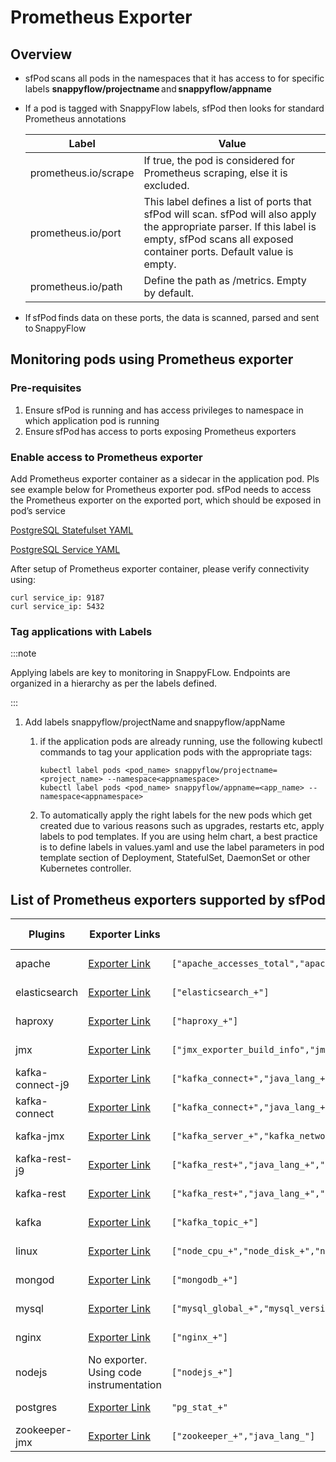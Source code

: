 # Prometheus Exporter 

## Overview

- sfPod scans all pods in the namespaces that it has access to for specific labels **snappyflow/projectname** and **snappyflow/appname** 

- If a pod is tagged with SnappyFlow labels, sfPod then looks for standard Prometheus annotations 

  | Label                | Value                                                        |
  | -------------------- | ------------------------------------------------------------ |
  | prometheus.io/scrape | If true, the pod is considered for Prometheus scraping, else it is excluded. |
  | prometheus.io/port   | This label defines a list of ports that sfPod will scan. sfPod will also apply the appropriate parser. If this label is empty, sfPod scans all exposed container ports. Default value is empty. |
  | prometheus.io/path   | Define the path as /metrics. Empty by default.               |

- If sfPod finds data on these ports, the data is scanned, parsed and sent to SnappyFlow 

## Monitoring pods using Prometheus exporter

### Pre-requisites

1. Ensure sfPod is running and has access privileges to namespace in which application pod is running  
2. Ensure sfPod has access to ports exposing Prometheus exporters  

### Enable access to Prometheus exporter 

Add Prometheus exporter container as a sidecar in the application pod. Pls see example below for Prometheus exporter pod. sfPod needs to access the Prometheus exporter on the exported port, which should be exposed in pod’s service 

[PostgreSQL Statefulset YAML](https://github.com/snappyflow/website-artefacts/blob/master/yaml_deployments/prometheus/postgresql/statefullset.yaml) 

[PostgreSQL Service YAML](https://github.com/snappyflow/website-artefacts/blob/master/yaml_deployments/prometheus/postgresql/service.yaml) 

After setup of Prometheus exporter container, please verify connectivity using:

```properties
curl service_ip: 9187 
curl service_ip: 5432 
```

### Tag applications with Labels

:::note

Applying labels are key to monitoring in SnappyFLow. Endpoints are organized in a hierarchy as per the labels defined.

:::

1. Add labels snappyflow/projectName and snappyflow/appName 

   1. if the application pods are already running, use the following kubectl commands to tag your application pods with the appropriate tags:

      ```
      kubectl label pods <pod_name> snappyflow/projectname=<project_name> --namespace<appnamespace>
      kubectl label pods <pod_name> snappyflow/appname=<app_name> --namespace<appnamespace>
      ```

   2. To automatically apply the right labels for the new pods which get created due to various reasons such as upgrades, restarts etc, apply labels to pod templates. If you are using helm chart, a best practice is to define labels in values.yaml and use the label parameters in pod template section of Deployment, StatefulSet, DaemonSet or other Kubernetes controller.

   

 ## List of Prometheus exporters supported by sfPod

| Plugins          | Exporter Links                                               | service_discovery_regex                                      | Docker image                                                 |
| ---------------- | ------------------------------------------------------------ | ------------------------------------------------------------ | ------------------------------------------------------------ |
| apache           | [Exporter Link](https://github.com/Lusitaniae/apache_exporter/blob/master/README.md) | `["apache_accesses_total","apache_+"]`                       | [Docker image](https://hub.docker.com/r/lusotycoon/apache-exporter/) |
| elasticsearch    | [Exporter Link](https://github.com/prometheus-community/elasticsearch_exporter/blob/master/README.md) | `["elasticsearch_+"]`                                        | [Docker image](https://hub.docker.com/r/justwatch/elasticsearch_exporter) |
| haproxy          | [Exporter Link](https://bitnami.com/stack/jmx-exporter)      | `["haproxy_+"]`                                              | [Docker image](https://hub.docker.com/r/bitnami/jmx-exporter/) |
| jmx              | [Exporter Link](https://github.com/prometheus/jmx_exporter/blob/master/README.md) | `["jmx_exporter_build_info","jmx_+","java_lang_+"]`          | [Docker image](https://hub.docker.com/r/bitnami/jmx-exporter/) |
| kafka-connect-j9 | [Exporter Link](https://github.com/prometheus/jmx_exporter/blob/master/README.md) | `["kafka_connect+","java_lang_+","java_lang_memorymanager_valid_j9+"]` | [Docker image](https://hub.docker.com/r/bitnami/jmx-exporter/) |
| kafka-connect    | [Exporter Link](https://github.com/prometheus/jmx_exporter/blob/master/README.md) | `["kafka_connect+","java_lang_+","java_lang_garbagecollector_collectiontime_g1_young_generation"]` | [Docker image](https://hub.docker.com/r/bitnami/jmx-exporter/) |
| kafka-jmx        | [Exporter Link](https://github.com/prometheus/jmx_exporter/blob/master/README.md) | `["kafka_server_+","kafka_network_+","java_lang_+"]`         | [Docker image](https://hub.docker.com/r/bitnami/jmx-exporter/) |
| kafka-rest-j9    | [Exporter Link](https://github.com/prometheus/jmx_exporter/blob/master/README.md) | `["kafka_rest+","java_lang_+","java_lang_memorymanager_valid_j9+"]` | [Docker image](https://hub.docker.com/r/bitnami/jmx-exporter/) |
| kafka-rest       | [Exporter Link](https://hub.docker.com/r/bitnami/jmx-exporter) | `["kafka_rest+","java_lang_+","java_lang_garbagecollector_collectiontime_g1_young_generation"]` | [Docker image](https://hub.docker.com/r/bitnami/jmx-exporter/) |
| kafka            | [Exporter Link](https://hub.docker.com/r/danielqsj/kafka-exporter/dockerfile) | `["kafka_topic_+"]`                                          | [Docker image](https://hub.docker.com/r/bitnami/jmx-exporter/) |
| linux            | [Exporter Link](https://github.com/prometheus/node_exporter) | `["node_cpu_+","node_disk_+","node_procs_+"]`                | [Docker image](https://hub.docker.com/r/prom/node-exporter/) |
| mongod           | [Exporter Link](https://github.com/dcu/mongodb_exporter)     | `["mongodb_+"]`                                              | Docker image                                                 |
| mysql            | [Exporter Link](https://github.com/prometheus/mysqld_exporter/blob/master/README.md) | `["mysql_global_+","mysql_version_+"]`                       | [Docker image](https://hub.docker.com/r/prom/mysqld-exporter/) |
| nginx            | [Exporter Link](https://github.com/nginxinc/nginx-prometheus-exporter/blob/master/README.md) | `["nginx_+"]`                                                | [Docker image](https://hub.docker.com/r/nginx/nginx-prometheus-exporter) |
| nodejs           | No exporter. Using code instrumentation                      | `["nodejs_+"]`    | [NodeJs](/docs/integrations/nodejs_prometheus) |
| postgres         | [Exporter Link](https://github.com/prometheus-community/postgres_exporter/blob/master/README.md) | `"pg_stat_+"`                                                | [Docker image](https://hub.docker.com/r/prometheuscommunity/postgres-exporter) |
| zookeeper-jmx    | [Exporter Link](https://github.com/prometheus/jmx_exporter/blob/master/README.md) | `["zookeeper_+","java_lang_"]`                               | [Docker image](https://hub.docker.com/r/bitnami/jmx-exporter/) |